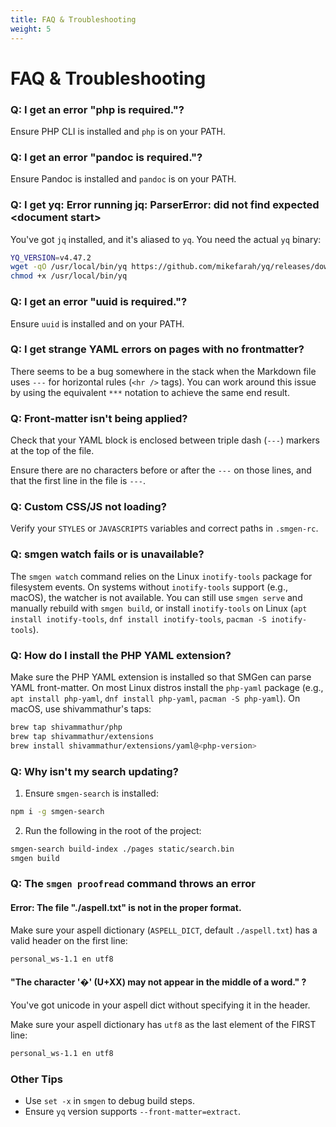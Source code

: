 ```yaml
---
title: FAQ & Troubleshooting
weight: 5
---
```


# FAQ & Troubleshooting

### Q: I get an error "php is required."?

Ensure PHP CLI is installed and `php` is on your PATH.

### Q: I get an error "pandoc is required."?

Ensure Pandoc is installed and `pandoc` is on your PATH.

### Q: I get yq: Error running jq: ParserError: did not find expected &lt;document start&gt;

You've got `jq` installed, and it's aliased to `yq`. You need the actual `yq` binary:

```bash
YQ_VERSION=v4.47.2
wget -qO /usr/local/bin/yq https://github.com/mikefarah/yq/releases/download/${YQ_VERSION}/yq_linux_amd64
chmod +x /usr/local/bin/yq
```

### Q: I get an error "uuid is required."?

Ensure `uuid` is installed and on your PATH.

### Q: I get strange YAML errors on pages with no frontmatter?

There seems to be a bug somewhere in the stack when the Markdown file uses `---` for horizontal rules (`<hr />` tags). You can work around this issue by using the equivalent `***` notation to achieve the same end result.

### Q: Front-matter isn't being applied?

Check that your YAML block is enclosed between triple dash (`---`) markers at the top of the file.

Ensure there are no characters before or after the `---` on those lines, and that the first line in the file is `---`.

### Q: Custom CSS/JS not loading?

Verify your `STYLES` or `JAVASCRIPTS` variables and correct paths in `.smgen-rc`.

### Q: smgen watch fails or is unavailable?

The `smgen watch` command relies on the Linux `inotify-tools` package for filesystem events. On systems without `inotify-tools` support (e.g., macOS), the watcher is not available. You can still use `smgen serve` and manually rebuild with `smgen build`, or install `inotify-tools` on Linux (`apt install inotify-tools`, `dnf install inotify-tools`, `pacman -S inotify-tools`).

### Q: How do I install the PHP YAML extension?

Make sure the PHP YAML extension is installed so that SMGen can parse YAML front-matter. On most Linux distros install the `php-yaml` package (e.g., `apt install php-yaml`, `dnf install php-yaml`, `pacman -S php-yaml`). On macOS, use shivammathur's taps:

```bash
brew tap shivammathur/php
brew tap shivammathur/extensions
brew install shivammathur/extensions/yaml@<php-version>
```

### Q: Why isn't my search updating?

1) Ensure `smgen-search` is installed:

```bash
npm i -g smgen-search
```

2) Run the following in the root of the project:

```bash
smgen-search build-index ./pages static/search.bin
smgen build
```

### Q: The `smgen proofread` command throws an error

#### Error: The file "./aspell.txt" is not in the proper format.

Make sure your aspell dictionary  (`ASPELL_DICT`, default `./aspell.txt`) has a valid header on the first line:

```bash
personal_ws-1.1 en utf8
```

#### "The character '�' (U+XX) may not appear in the middle of a word." ?

You've got unicode in your aspell dict without specifying it in the header.

Make sure your aspell dictionary has `utf8` as the last element of the FIRST line:

```bash
personal_ws-1.1 en utf8
```

### Other Tips

- Use `set -x` in `smgen` to debug build steps.
- Ensure `yq` version supports `--front-matter=extract`.
